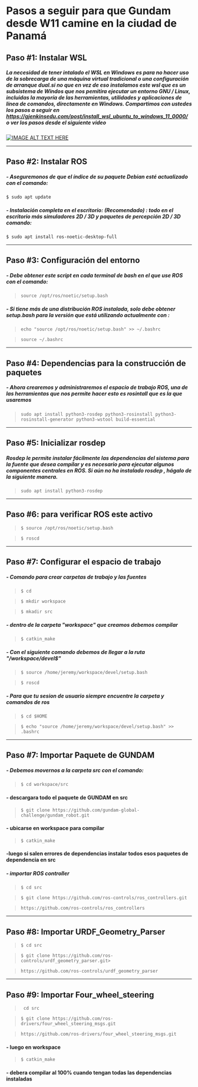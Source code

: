 # **Pasos a seguir para que Gundam desde W11 camine en la ciudad de Panamá**


## **Paso #1: Instalar WSL**
##### La necesidad de tener intalado el WSL en Windows es para no hacer uso de la sobrecarga de una máquina virtual tradicional o una configuración de arranque dual.si no que en vez de eso instalamos este wsl que es un subsistema de Windos que nos pemitira ejecutar un entorno GNU / Linux, incluidas la mayoría de las herramientas, utilidades y aplicaciones de línea de comandos, directamente en Windows.     Compartimos con ustedes los pasos a seguir en  https://gjenkinsedu.com/post/install_wsl_ubuntu_to_windows_11_0000/ o ver los pasos desde el siguiente video
[![IMAGE ALT TEXT HERE](https://www.trecebits.com/wp-content/uploads/2019/09/YouTube.jpg)](https://www.youtube.com/watch?v=wWFI2Gxtq-8)
___

## **Paso #2: Instalar ROS**
##### -  Aseguremonos de que el índice de su paquete Debian esté actualizado con el comando:
``` 
$ sudo apt update 
```

##### - Instalación completa en el escritorio: (Recomendado) : todo en el escritorio más simuladores 2D / 3D y paquetes de percepción 2D / 3D  comando:
 ``` 
$ sudo apt install ros-noetic-desktop-full
```
___


## **Paso #3: Configuración del entorno**
##### - Debe obtener este script en cada terminal de bash en el que use ROS con el comando: 
>`source /opt/ros/noetic/setup.bash`

##### - Si tiene más de una distribución ROS instalada, solo debe obtener setup.bash para la versión que está utilizando actualmente con :
>`echo "source /opt/ros/noetic/setup.bash" >> ~/.bashrc`

>`source ~/.bashrc`
___

## **Paso #4: Dependencias para la construcción de paquetes**
##### - Ahora crearemos y administraremos el espacio de trabajo ROS, una de las herramientas que nos permite hacer esto es rosintall que es la que usaremos
>`sudo apt install python3-rosdep python3-rosinstall python3-rosinstall-generator python3-wstool build-essential`

___

## **Paso #5: Inicializar rosdep**
##### Rosdep le permite instalar fácilmente las dependencias del sistema para la fuente que desea compilar y es necesario para ejecutar algunos componentes centrales en ROS. Si aún no ha instalado rosdep , hágalo de la siguiente manera.
>`sudo apt install python3-rosdep`
___

## **Paso #6: para verificar ROS este activo**
>`$ source /opt/ros/noetic/setup.bash`

>`$ roscd`
___

## **Paso #7: Configurar el espacio de trabajo**
##### - Comando para crear carpetas de trabajo y las fuentes
>`$ cd`

>`$ mkdir workspace`

>`$ mkadir src`

##### - dentro de la carpeta "workspace" que creamos debemos compilar
>`$ catkin_make`


##### - Con el siguiente comando debemos de llegar a la ruta "/workspace/devel$"
>`$ source /home/jeremy/workspace/devel/setup.bash`

>`$ roscd`


##### - Para que tu sesion de usuario siempre encuentre la carpeta y comandos de ros
>`$ cd $HOME`

>`$ echo "source /home/jeremy/workspace/devel/setup.bash" >> .bashrc`
___

## **Paso #7: Importar Paquete de GUNDAM**
##### - Debemos movernos a la carpeta src con el comando:
>`$ cd workspace/src`
#### -  descargara todo el paquete de GUNDAM en src 
>`$ git clone https://github.com/gundam-global-challenge/gundam_robot.git`
#### - ubicarse en workspace para compilar
>`$ catkin_make`
#### -luego si salen errores de dependencias instalar todos esos paquetes de dependencia en src

##### - importar ROS controller
>`$ cd src`

>`$ git clone https://github.com/ros-controls/ros_controllers.git`

>`https://github.com/ros-controls/ros_controllers`
___

## **Paso #8: Importar URDF_Geometry_Parser**
<!-- #### - Importar URDF_Geometry_Parser -->
>`$ cd src`

>`$ git clone https://github.com/ros-controls/urdf_geometry_parser.git>`

>`https://github.com/ros-controls/urdf_geometry_parser`
___

## **Paso #9: Importar Four_wheel_steering**
<!-- #### - Importar Four_wheel_steering -->
>` cd src`

>`$ git clone https://github.com/ros-drivers/four_wheel_steering_msgs.git`

>`https://github.com/ros-drivers/four_wheel_steering_msgs.git`
#### - luego en workspace 
>`$ catkin_make`
#### - debera compilar al 100% cuando tengan todas las dependencias instaladas



